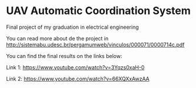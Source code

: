 # UAV Automatic Coordination System

Final project of my graduation in electrical engineering

You can read more about de the project in http://sistemabu.udesc.br/pergamumweb/vinculos/000071/0000714c.pdf

You can find the final results on the links below:

Link 1: https://www.youtube.com/watch?v=3Yqzs0xaH-0

Link 2: https://www.youtube.com/watch?v=66XQXxAwzAA
